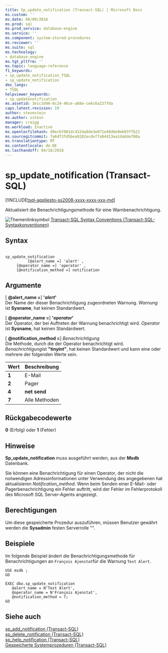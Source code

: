 ```yaml
---
title: Sp_update_notification (Transact-SQL) | Microsoft Docs
ms.custom: ''
ms.date: 08/09/2016
ms.prod: sql
ms.prod_service: database-engine
ms.service: ''
ms.component: system-stored-procedures
ms.reviewer: ''
ms.suite: sql
ms.technology:
- database-engine
ms.tgt_pltfrm: ''
ms.topic: language-reference
f1_keywords:
- sp_update_notification_TSQL
- sp_update_notification
dev_langs:
- TSQL
helpviewer_keywords:
- sp_updatenotification
ms.assetid: 3e1c3d40-8c24-46ce-a68e-ce6c6a237fda
caps.latest.revision: 19
author: stevestein
ms.author: sstein
manager: craigg
ms.workload: Inactive
ms.openlocfilehash: d9ecbf081dc432da8de3e071e49d6e9eb03ffb22
ms.sourcegitcommit: 7a6df3fd5bea9282ecdeffa94d13ea1da6def80a
ms.translationtype: MT
ms.contentlocale: de-DE
ms.lasthandoff: 04/16/2018
---
```

# <a name="spupdatenotification-transact-sql"></a>sp_update_notification (Transact-SQL)
[!INCLUDE[tsql-appliesto-ss2008-xxxx-xxxx-xxx-md](../../includes/tsql-appliesto-ss2008-xxxx-xxxx-xxx-md.md)]

  Aktualisiert die Benachrichtigungsmethode für eine Warnbenachrichtigung.  

  
 ![Themenlinksymbol](../../database-engine/configure-windows/media/topic-link.gif "Topic link icon") [Transact-SQL Syntax Conventions (Transact-SQL-Syntaxkonventionen)](../../t-sql/language-elements/transact-sql-syntax-conventions-transact-sql.md)  
  
## <a name="syntax"></a>Syntax  
  
```  
  
sp_update_notification  
          [@alert_name =] 'alert' ,  
     [@operator_name =] 'operator' ,  
     [@notification_method =] notification  
```  
  
## <a name="arguments"></a>Argumente  
 [ **@alert_name =**] **'***alert***'**  
 Der Name der dieser Benachrichtigung zugeordneten Warnung. *Warnung* ist **Sysname**, hat keinen Standardwert.  
  
 [ **@operator_name =**]  **'***operator***'**  
 Der Operator, der bei Auftreten der Warnung benachrichtigt wird. *Operator* ist **Sysname**, hat keinen Standardwert.  
  
 [  **@notification_method =**] *Benachrichtigung*  
 Die Methode, durch die der Operator benachrichtigt wird. *Benachrichtigung*ist **"tinyint"**, hat keinen Standardwert und kann eine oder mehrere der folgenden Werte sein.  
  
|Wert|Beschreibung|  
|-----------|-----------------|  
|**1**|E-Mail|  
|**2**|Pager|  
|**4**|**net send**|  
|**7**|Alle Methoden|  
  
## <a name="return-code-values"></a>Rückgabecodewerte  
 **0** (Erfolg) oder **1** (Fehler)  
  
## <a name="remarks"></a>Hinweise  
 **Sp_update_notification** muss ausgeführt werden, aus der **Msdb** Datenbank.  
  
 Sie können eine Benachrichtigung für einen Operator, der nicht die notwendigen Adressinformationen unter Verwendung des angegebenen hat aktualisieren *Notification_method*. Wenn beim Senden einer E-Mail- oder Pagerbenachrichtigung ein Fehler auftritt, wird der Fehler im Fehlerprotokoll des Microsoft SQL Server-Agents angezeigt.  
  
## <a name="permissions"></a>Berechtigungen  
 Um diese gespeicherte Prozedur auszuführen, müssen Benutzer gewährt werden die **Sysadmin** festen Serverrolle "".  
  
## <a name="examples"></a>Beispiele  
 Im folgende Beispiel ändert die Benachrichtigungsmethode für Benachrichtigungen an `François Ajenstat`für die Warnung `Test Alert`.  
  
```  
USE msdb ;  
GO  
  
EXEC dbo.sp_update_notification  
   @alert_name = N'Test Alert',  
   @operator_name = N'François Ajenstat',  
   @notification_method = 7;  
GO  
```  
  
## <a name="see-also"></a>Siehe auch  
 [sp_add_notification &#40;Transact-SQL&#41;](../../relational-databases/system-stored-procedures/sp-add-notification-transact-sql.md)   
 [sp_delete_notification &#40;Transact-SQL&#41;](../../relational-databases/system-stored-procedures/sp-delete-notification-transact-sql.md)   
 [sp_help_notification &#40;Transact-SQL&#41;](../../relational-databases/system-stored-procedures/sp-help-notification-transact-sql.md)   
 [Gespeicherte Systemprozeduren &#40;Transact-SQL&#41;](../../relational-databases/system-stored-procedures/system-stored-procedures-transact-sql.md)  
  
  
